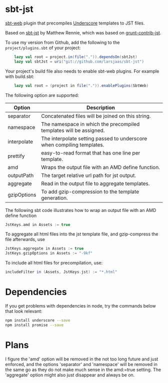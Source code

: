 sbt-jst
=======

[sbt-web](https://github.com/sbt/sbt-web) plugin that precompiles [Underscore](http://underscorejs.org) templates to JST files.

Based on [sbt-jst](http://github.com/matthewrennie/sbt-jst) by Matthew Rennie, which was based on [grunt-contrib-jst](https://www.npmjs.org/package/grunt-contrib-jst).


To use my version from Github, add the following to the `project/plugins.sbt` of your project:

```scala
    lazy val root = project.in(file(".")).dependsOn(sbtJst)
    lazy val sbtJst = uri("git://github.com/larsjaas/sbt-jst")
```

Your project's build file also needs to enable sbt-web plugins. For example with build.sbt:

```scala
    lazy val root = (project in file(".")).enablePlugins(SbtWeb)
```

The following option are supported:

Option              | Description
--------------------|------------
separator           | Concatenated files will be joined on this string.
namespace           | The namespace in which the precompiled templates will be assigned.
interpolate         | The interpolate setting passed to underscore when compiling templates.
prettify            | easy-to-read format that has one line per template.
amd                 | Wraps the output file with an AMD define function.
outputPath          | The target relative url path for jst output.
aggregate           | Read in the output file to aggregate templates.
gzipOptions         | To add gzip-compression to the template generation.

The following sbt code illustrates how to wrap an output file with an AMD define function

```scala
JstKeys.amd in Assets := true
```

To aggregate all html files into the jst template file, and gzip-compress the file afterwards, use

```scala
JstKeys.aggregate in Assets := true
JstKeys.gzipOptions in Assets := "-9kf"
```

To include all html files for precompilation, use:

```scala
includeFilter in (Assets, JstKeys.jst) := "*.html"
```

Dependencies
============

If you get problems with dependencies in node, try the commands below that look relevant:

```sh
npm install underscore --save
npm install promise --save
```

Plans
=====

I figure the 'amd' option will be removed in the not too long future and just enforced,
and the options 'separator' and 'namespace' will be removed in the same go as they do not
make much sense in the amd:=true setting.  The 'aggregate' option might also just
disappear and always be on.

